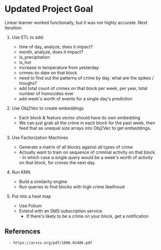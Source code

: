 # Updated Project Goal

Linear learner worked functionally, but it was not highly accurate. Next iteration:

1. Use ETL to add:
      - time of day, analyze, does it impact?
      - month, analyze, does it impact? 
      - is_precipitation 
      - is_hot
      - increase in temperature from yesterday
      - crimes-to-date on that block 
      - need to find out the patterns of crime by day, what are the spikes / troughs?
      - add total count of crimes on that block per week, per year, total number of homocides ever
      - add week's worth of events for a single day's prediction

2. Use Obj2Vec to create embeddings
      - Each block & feature vector should have its own embedding
      - We can just grab all the crime in each block for the past week, then feed that as unequal size arrays into Obj2Vec to get embeddings.

3. Use Factorization Machines
      - Generate a matrix of all blocks against all types of crime
      - Actually want to train on sequence of criminal activity on that block. 
            - In which case a single query would be a week's worth of activity on that block, for crimes the next day. 

4. Run KNN
      - Build a similarity engine 
      - Run queries to find blocks with high crime likelihood

5. Put into a heat map 
      - Use Folium
      - Extend with an SMS subscription service:
        - If there's likely to be a crime on your block, get a notification

## References
      - https://arxiv.org/pdf/1806.01486.pdf 
